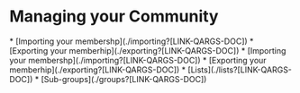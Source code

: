 # Managing your Community

<span class="free">
* [Importing your membershp](./importing?[LINK-QARGS-DOC])
* [Exporting your memberhip](./exporting?[LINK-QARGS-DOC])
</span>

<span class="sub g4s">
* [Importing your membershp](./importing?[LINK-QARGS-DOC])
* [Exporting your memberhip](./exporting?[LINK-QARGS-DOC])
* [Lists](./lists?[LINK-QARGS-DOC])
* [Sub-groups](./groups?[LINK-QARGS-DOC])
</span>

